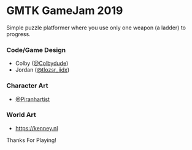 # GMTK GameJam 2019
Simple puzzle platformer where you use only one weapon (a ladder) to progress.

### Code/Game Design
- Colby ([@Colbydude](https://twitter.com/Colbydude))
- Jordan ([@tlozsr_iidx](https://twitter.com/tlozsr_iidx))

### Character Art
- [@Piranhartist](https://twitter.com/Piranhartist)

### World Art
- https://kenney.nl

Thanks For Playing!
